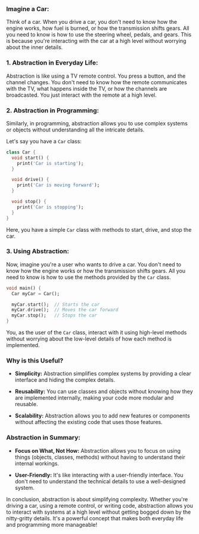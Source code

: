 ### Imagine a Car:

Think of a car. When you drive a car, you don't need to know how the engine works, how fuel is burned, or how the transmission shifts gears. All you need to know is how to use the steering wheel, pedals, and gears. This is because you're interacting with the car at a high level without worrying about the inner details.

### 1. **Abstraction in Everyday Life:**

Abstraction is like using a TV remote control. You press a button, and the channel changes. You don't need to know how the remote communicates with the TV, what happens inside the TV, or how the channels are broadcasted. You just interact with the remote at a high level.

### 2. **Abstraction in Programming:**

Similarly, in programming, abstraction allows you to use complex systems or objects without understanding all the intricate details.

Let's say you have a `Car` class:

```dart
class Car {
  void start() {
    print('Car is starting');
  }

  void drive() {
    print('Car is moving forward');
  }

  void stop() {
    print('Car is stopping');
  }
}
```

Here, you have a simple `Car` class with methods to start, drive, and stop the car.

### 3. **Using Abstraction:**

Now, imagine you're a user who wants to drive a car. You don't need to know how the engine works or how the transmission shifts gears. All you need to know is how to use the methods provided by the `Car` class.

```dart
void main() {
  Car myCar = Car();

  myCar.start();  // Starts the car
  myCar.drive();  // Moves the car forward
  myCar.stop();   // Stops the car
}
```

You, as the user of the `Car` class, interact with it using high-level methods without worrying about the low-level details of how each method is implemented.

### Why is this Useful?

- **Simplicity:** Abstraction simplifies complex systems by providing a clear interface and hiding the complex details.

- **Reusability:** You can use classes and objects without knowing how they are implemented internally, making your code more modular and reusable.

- **Scalability:** Abstraction allows you to add new features or components without affecting the existing code that uses those features.

### Abstraction in Summary:

- **Focus on What, Not How:** Abstraction allows you to focus on using things (objects, classes, methods) without having to understand their internal workings.

- **User-Friendly:** It's like interacting with a user-friendly interface. You don't need to understand the technical details to use a well-designed system.

In conclusion, abstraction is about simplifying complexity. Whether you're driving a car, using a remote control, or writing code, abstraction allows you to interact with systems at a high level without getting bogged down by the nitty-gritty details. It's a powerful concept that makes both everyday life and programming more manageable!